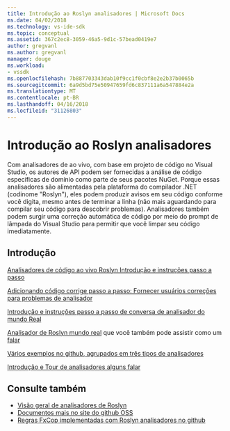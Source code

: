 ```yaml
---
title: Introdução ao Roslyn analisadores | Microsoft Docs
ms.date: 04/02/2018
ms.technology: vs-ide-sdk
ms.topic: conceptual
ms.assetid: 367c2ec8-3059-46a5-9d1c-57bead0419e7
author: gregvanl
ms.author: gregvanl
manager: douge
ms.workload:
- vssdk
ms.openlocfilehash: 7b887703343dab10f9cc1f0cbf8e2e2b37b0065b
ms.sourcegitcommit: 6a9d5bd75e50947659fd6c837111a6a547884e2a
ms.translationtype: MT
ms.contentlocale: pt-BR
ms.lasthandoff: 04/16/2018
ms.locfileid: "31126803"
---
```

# <a name="getting-started-with-roslyn-analyzers"></a>Introdução ao Roslyn analisadores

Com analisadores de ao vivo, com base em projeto de código no Visual Studio, os autores de API podem ser fornecidas a análise de código específicas de domínio como parte de seus pacotes NuGet. Porque essas analisadores são alimentadas pela plataforma do compilador .NET (codinome "Roslyn"), eles podem produzir avisos em seu código conforme você digita, mesmo antes de terminar a linha (não mais aguardando para compilar seu código para descobrir problemas). Analisadores também podem surgir uma correção automática de código por meio do prompt de lâmpada do Visual Studio para permitir que você limpar seu código imediatamente.

## <a name="getting-started"></a>Introdução

[Analisadores de código ao vivo Roslyn Introdução e instruções passo a passo](https://msdn.microsoft.com/magazine/dn879356.aspx)

[Adicionando código corrige passo a passo: Fornecer usuários correções para problemas de analisador](https://msdn.microsoft.com/magazine/dn904670.aspx)

[Introdução e instruções passo a passo de conversa de analisador do mundo Real](http://channel9.msdn.com/events/Build/2015/3-725)

[Analisador de Roslyn mundo real](../extensibility/roslyn-analyzers-and-code-aware-library-for-immutablearrays.md) que você também pode assistir como um [falar](http://channel9.msdn.com/events/Build/2015/3-725)

[Vários exemplos no github, agrupados em três tipos de analisadores](https://github.com/dotnet/roslyn/blob/master/docs/analyzers/Analyzer%20Samples.md)

[Introdução e Tour de analisadores alguns falar](http://channel9.msdn.com/Events/dotnetConf/2015/NET-Compiler-Platform-Roslyn-Analyzers-and-the-Rise-of-Code-Aware-Libraries)

## <a name="see-also"></a>Consulte também

- [Visão geral de analisadores de Roslyn](../code-quality/roslyn-analyzers-overview.md)
- [Documentos mais no site do github OSS](https://github.com/dotnet/roslyn/tree/master/docs/analyzers)
- [Regras FxCop implementadas com Roslyn analisadores no github](https://github.com/dotnet/roslyn/tree/master/src/Diagnostics/FxCop)